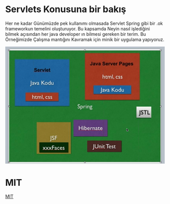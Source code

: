 # Servlets Konusuna bir bakış
Her ne kadar Günümüzde pek kullanımı olmasada Servlet Spring gibi bir .ok frameworkun temelini oluşturuyor.
Bu kapsamda Neyin nasıl işlediğini bilmek açısından her java developer ın bilmesi gereken bir terim. Bu Örneğimizde Çalışma mantığını Kavramak için minik bir uygulama yapıyoruz.



![slays](https://github.com/alierqul/IntroductionToServlets/raw/main/servlet.PNG)



# MIT
[MIT](https://choosealicense.com/licenses/mit/)